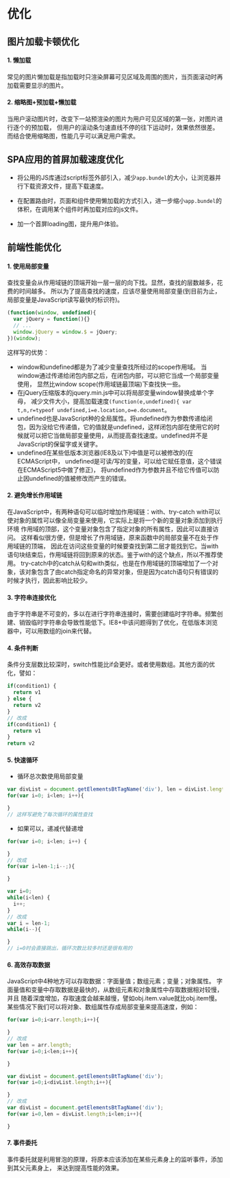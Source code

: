 # 优化

## 图片加载卡顿优化

#### 1. 懒加载

常见的图片懒加载是指加载时只渲染屏幕可见区域及周围的图片，当页面滚动时再加载需要显示的图片。

#### 2. 缩略图+预加载+懒加载

当用户滚动图片时，改变下一站预渲染的图片为用户可见区域的第一张，对图片进行逐个的预加载，
但用户的滚动条匀速直线不停的往下运动时，效果依然很差。而结合使用缩略图，性能几乎可以满足用户需求。

## SPA应用的首屏加载速度优化

* 将公用的JS库通过script标签外部引入，减少`app.bundel`的大小，让浏览器并行下载资源文件，提高下载速度。

* 在配置路由时，页面和组件使用懒加载的方式引入，进一步缩小`app.bundel`的体积，在调用某个组件时再加载对应的js文件。

* 加一个首屏loading图，提升用户体验。

## 前端性能优化

#### 1. 使用局部变量

查找变量会从作用域链的顶端开始一层一层的向下找。显然，查找的层数越多，花费的时间越多。
所以为了提高查找的速度，应该尽量使用局部变量(到目前为止，局部变量是JavaScript读写最快的标识符)。

``` javascript
(function(window, undefined){
  var jQuery = function(){}
  // ...
  window.jQuery = window.$ = jQuery;
})(window);
```

这样写的优势：

- window和undefined都是为了减少变量查找所经过的scope作用域。
当window通过传递给闭包内部之后，在闭包内部，可以把它当成一个局部变量使用，
显然比window scope(作用域链最顶端)下查找快一些。
- 在jQuery压缩版本的jquery.min.js中可以将局部变量window替换成单个字母，
减少文件大小，提高加载速度`(function(e,undefined){ var t,n,r=typeof undefined,i=e.location,o=e.document`。
- undefined也是JavaScript种的全局属性。将undefined作为参数传递给闭包，因为没给它传递值，它的值就是undefined，这样闭包内部在使用它的时候就可以把它当做局部变量使用，从而提高查找速度。undefined并不是JavaScript的保留字或关键字。
- undefined在某些低版本浏览器(IE8及以下)中值是可以被修改的(在ECMAScript中，
undefined是可读/写的变量，可以给它赋任意值，这个错误在ECMAScript5中做了修正)，
将undefined作为参数并且不给它传值可以防止因undefined的值被修改而产生的错误。

#### 2. 避免增长作用域链

在JavaScript中，有两种语句可以临时增加作用域链：with、try-catch
with可以使对象的属性可以像全局变量来使用，它实际上是将一个新的变量对象添加到执行环境
作用域的顶部，这个变量对象包含了指定对象的所有属性，因此可以直接访问。
这样看似很方便，但是增长了作用域链，原来函数中的局部变量不在处于作用域链的顶端，
因此在访问这些变量的时候要查找到第二层才能找到它。当with语句块结束后，作用域链将回到原来的状态。鉴于with的这个缺点，所以不推荐使用。
try-catch中的catch从句和with类似，也是在作用域链的顶端增加了一个对象，该对象包含了由catch指定命名的异常对象，但是因为catch语句只有错误的时候才执行，因此影响比较少。

#### 3. 字符串连接优化

由于字符串是不可变的，多以在进行字符串连接时，需要创建临时字符串。频繁创建、销毁临时字符串会导致性能低下。IE8+中该问题得到了优化，在低版本浏览器中，可以用数组的join来代替。

#### 4. 条件判断

条件分支层数比较深时，switch性能比if会更好。或者使用数组。其他方面的优化，譬如：

``` javascript
if(condition1) {
  return v1
} else {
  return v2
}
// 改成
if(condition1) {
  return v1
}
return v2
```

#### 5. 快速循环

- 循环总次数使用局部变量

``` javascript
var divList = document.getElementsBtTagName('div'), len = divList.length;
for(var i=0; i<len; i++){

}
// 这样写避免了每次循环的属性查找
```

- 如果可以，递减代替递增

``` javascript
for(var i=0; i<len; i++) {

}
// 改成
for(var i=len-1;i--;){

}

var i=0;
while(i<len) {
  i++;
}
// 改成
var i = len-1;
while(i--){

}
// i=0时会直接跳出，循环次数比较多时还是很有用的
```

#### 6. 高效存取数据

JavaScript中4种地方可以存取数据：字面量值；数组元素；变量；对象属性。
字面量值和变量中存取数据是最快的，从数组元素和对象属性中存取数据相对较慢，并且
随着深度增加，存取速度会越来越慢，譬如obj.item.value就比obj.item慢。
某些情况下我们可以将对象、数组属性存成局部变量来提高速度，例如：

``` javascript
for(var i=0;i<arr.length;i++){

}
// 改成
var len = arr.length;
for(var i=0;i<len;i++){

}
```

``` javascript
var divList = document.getElementsBtTagName('div');
for(var i=0;i<divList.length;i++){

}
// 改成
var divList = document.getElementsBtTagName('div');
for(var i=0,len = divList.length;i<len;i++){

}
```

#### 7. 事件委托

事件委托就是利用冒泡的原理，将原本应该添加在某些元素身上的监听事件，添加到其父元素身上，
来达到提高性能的效果。
